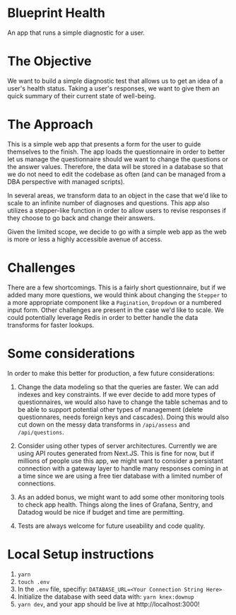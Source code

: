 # Blueprint Health

An app that runs a simple diagnostic for a user.

# The Objective

We want to build a simple diagnostic test that allows us to get an idea of a user's health status. Taking a user's responses, we want to give them an quick summary of their current state of well-being.

# The Approach

This is a simple web app that presents a form for the user to guide themselves to the finish. The app loads the questionnaire in order to better let us manage the questionnaire should we want to change the questions or the answer values. Therefore, the data will be stored in a database so that we do not need to edit the codebase as often (and can be managed from a DBA perspective with managed scripts).

In several areas, we transform data to an object in the case that we'd like to scale to an infinite number of diagnoses and questions. This app also utilizes a stepper-like function in order to allow users to revise responses if they choose to go back and change their answers.

Given the limited scope, we decide to go with a simple web app as the web is more or less a highly accessible avenue of access.

# Challenges

There are a few shortcomings. This is a fairly short questionnaire, but if we added many more questions, we would think about changing the `Stepper` to a more appropriate component like a `Pagination`, `Dropdown` or a numbered input form. Other challenges are present in the case we'd like to scale. We could potentially leverage Redis in order to better handle the data transforms for faster lookups.

# Some considerations

In order to make this better for production, a few future considerations:

1. Change the data modeling so that the queries are faster. We can add indexes and key constraints. If we ever decide to add more types of questionnaires, we would also have to change the table schemas and to be able to support potential other types of management (delete questionnares, needs foreign keys and cascades). Doing this would also cut down on the messy data transforms in `/api/assess` and `/api/questions`.

2. Consider using other types of server architectures. Currently we are using API routes generated from Next.JS. This is fine for now, but if millions of people use this app, we might want to consider a persistant connection with a gateway layer to handle many responses coming in at a time since we are using a free tier database with a limited number of connections.

3. As an added bonus, we might want to add some other monitoring tools to check app health. Things along the lines of Grafana, Sentry, and Datadog would be nice if budget and time are permitting.

4. Tests are always welcome for future useability and code quality.

# Local Setup instructions

1. `yarn`
2. `touch .env`
3. In the `.env` file, specifiy: `DATABASE_URL=<Your Connection String Here>`
4. Initialize the database with seed data with: `yarn knex:downup`
5. `yarn dev`, and your app should be live at http://localhost:3000!

#
